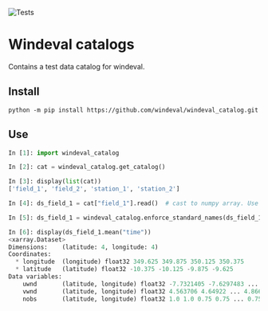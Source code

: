 ![Tests](https://github.com/windeval/windeval-catalog/workflows/Test/badge.svg)

# Windeval catalogs

Contains a test data catalog for windeval.

## Install

```shell
python -m pip install https://github.com/windeval/windeval_catalog.git
```

## Use

```python
In [1]: import windeval_catalog

In [2]: cat = windeval_catalog.get_catalog()

In [3]: display(list(cat))
['field_1', 'field_2', 'station_1', 'station_2']

In [4]: ds_field_1 = cat["field_1"].read()  # cast to numpy array. Use to_dask() for lazy read.

In [5]: ds_field_1 = windeval_catalog.enforce_standard_names(ds_field_1)

In [6]: display(ds_field_1.mean("time"))
<xarray.Dataset>
Dimensions:    (latitude: 4, longitude: 4)
Coordinates:
  * longitude  (longitude) float32 349.625 349.875 350.125 350.375
  * latitude   (latitude) float32 -10.375 -10.125 -9.875 -9.625
Data variables:
    uwnd       (latitude, longitude) float32 -7.7321405 -7.6297483 ... -7.184493
    vwnd       (latitude, longitude) float32 4.563706 4.64922 ... 4.8660107
    nobs       (latitude, longitude) float32 1.0 1.0 0.75 0.75 ... 0.75 1.0 1.0

```
